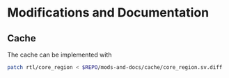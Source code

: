 # Modifications and Documentation

## Cache

The cache can be implemented with

```bash
patch rtl/core_region < $REPO/mods-and-docs/cache/core_region.sv.diff
```
